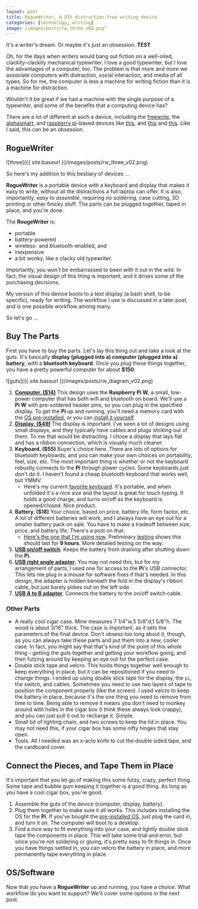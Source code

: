 ```yaml
---
layout: post
title: RogueWriter, A DIY distraction-free writing device
categories: [technology, writing]
image: /images/posts/rw_three_v02.png"
---
```


It's a writer's dream. Or maybe it's just an obsession. **TEST**

Oh, for the days when writers would bang out fiction on a
well-oiled, clackity-clackity mechanical typewriter. I love a good typewriter, but I love the advantages 
of a computer, too. The problem is that more and more we associate computers with 
distraction, social interaction, and media of all types. So for me, the computer 
is less a machine for writing fiction than it is a machine for distraction. 

Wouldn't it be great if we had a machine with the single purpose of a typewriter, and some of the benefits that a computing device has?

There are a lot of different at such a device, including the
[freewrite](https://getfreewrite.com/products/freewrite-smart-typewriter), the
[alphasmart](https://en.wikipedia.org/wiki/AlphaSmart), and [
raspberry pi](https://en.wikipedia.org/wiki/Raspberry_Pi)-based devices like 
[this](https://www.reddit.com/r/raspberry_pi/comments/7e4n2n/my_portable_distractionfree_writing_machine/),
and
[this](https://www.hackster.io/news/scripto-is-a-distraction-free-raspberry-pi-powered-writing-device-65916a3e5bb7)
and
[this](https://spectrum.ieee.org/geek-life/hands-on/write-without-distraction-with-this-diy-eink-typewriter).
Like I said, this can be an obsession.

## RogueWriter

![three]({{ site.baseurl }}/images/posts/rw_three_v02.png)

So here's my addition to this bestiary of devices ...

**RogueWriter** is a portable device with a keyboard and display that makes it easy to write, without all the distractions 
a full laptop can offer. It is also, importantly, *easy to assemble*, requiring
no soldering, case cutting, 3D printing or other finicky stuff. The parts can be
plugged together, taped in place, and you're done.

The **RougeWriter** is:

- portable
- battery-powered
- wireless- and bluetooth-enabled, and
- inexpensive
- a bit wonky, like a clacky old typewriter. 

Importantly, you won't be embarrassed to been with it out in the wild.
In fact, the visual design of this thing is important, and it drives some of 
the purchasing decisions. 

My version of this device boots to a text display (a bash shell, to be specific), ready for writing.
The workflow I use is discussed in a later post, and is one possible workflow
among many.

So let's go ... 

## Buy The Parts

First you have to buy the parts. Let's lay this thing out and take a look at the guts. 
It's basically **display (plugged into a) computer (plugged into a) battery**,
with a **bluetooth keyboard**. Once you plug these things
together, you have a pretty powerful computer for about **$150**:

![guts]({{ site.baseurl }}/images/posts/rw_diagram_v02.png)

1. [**Computer. ($14)**](https://www.adafruit.com/product/3708) This design uses
the **Raspberry Pi W**, a small, low-power computer that has both wifi and
bluetooth on board. We'll use a **Pi W** with pre-soldered header pins, so you
can plug in the specified display. To get the **Pi** up and running, you'll need
a memory card with the [OS pre-installed](https://www.adafruit.com/product/3259), 
or you can [install it yourself](https://www.raspberrypi.org/downloads/noobs/). 
2. [**Display. ($49)**](https://www.amazon.com/gp/product/B0716RVNTS)
The display is important. I've seen a lot of designs using small displays, and they typically have
cables and plugs sticking out of them. To me that would be distracting. I chose
a display that lays flat and has a ribbon connection, which is visually much cleaner.
3. **Keyboard. ($55)** Buyer's choice here. There are lots of options for
bluetooth keyboards, and you can make your own choices on portability, feel,
size, etc. The most important thing is whether or not the keyboard robustly
connects to the **Pi** through power cycles. Some keyboards just don't do it.
I haven't found a cheap bluetooth keyboard that works well, but YMMV.
    - Here's my current [favorite keyboard](https://www.amazon.com/gp/product/B019PIXO78).
      It's portable, and when unfolded it's a nice size and the layout is great for touch typing. 
      It holds a good charge, and turns on/off as the keyboard is opened/closed. Nice product.
4. **Battery. ($18)** Your choice, based on price, battery life, form factor,
etc. A lot of different batteries will work, and I always have an eye out for
a smaller battery pack on sale. You have to make a tradeoff between size, price,
and battery life. There's a post on that.
    - [Here's the one that I'm using now](https://www.amazon.com/gp/product/B07QXZ6DJL). 
      Preliminary [testing](https://www.amazon.com/gp/product/B013FANC9W) 
      shows this should last for **9 hours**. More detailed testing on the way.
5. [**USB on/off
switch**](https://www.amazon.com/gp/product/B07CTHKXDW).
    Keeps the battery from draining after shutting down the **Pi**.
6. [**USB right angle
adapter**](https://www.amazon.com/gp/product/B01C6031MA).
You may not need this, but for my arrangement of parts,
I used one for access to the **Pi**'s USB
connector. This lets me plug in a mouse for software fixes if that's needed. In this design, the adapter is hidden beneath the fold in the display's ribbon cable, but just barely pokes out on the left side.
7. [**USB A to B adapter**](https://www.amazon.com/gp/product/B001K9BEJ6).
Connects the battery to the on/off switch cable.

### Other Parts

- A really cool cigar case. Mine measures 7 1/4"w,5 5/8"d,1 5/8"h. The wood is 
  about 3/16" thick. The case is important, as it sets the parameters of the
  final device. Don't obsess too long about it, though, as you can always take
  these parts and put them into a new, cooler case. In fact, you might say that
  that's kind of the point of this whole thing - getting the guts together and
  getting your workflow going, and then futzing around by keeping an eye out for
  the perfect case.
- Double stick tape and velcro. This holds things together well enough to keep
  everything in place, but it can be repositioned if you need to change things. I ended up using 
  double stick tape for the display, the `pi`, the switch, and cables. Sometimes
  you need to use two layers of tape to position the component properly (like the
  screen). I used
  velcro to keep the battery in place, because it's the one thing you need to
  remove from time to time. Being able to remove it means you don't need to 
  monkey around with holes in the cigar box (I think these always look crappy),
  and you can just pull it out to recharge it. Simple.
- Small bit of lighting chain, and two screws to keep the lid in place. You
  may not need this, if your cigar box has some nifty hinges that stay open.
- Tools. All I needed was an x-acto knife to cut the double sided tape, and the cardboard cover.

## Connect the Pieces, and Tape Them in Place 

It's important that you let go of making this some futzy, crazy, perfect thing.
Some tape and bubble gum keeping it together is a good thing. As long as you
have a cool cigar box, you're good.

1. Assemble the guts of the device (computer, display, battery).
2. Plug them together to make sure it all works. This includes installing the OS for the **Pi**. If you've bought the [pre-installed OS](https://www.adafruit.com/product/3259), just plug the card in, and turn it on. The computer will boot to a desktop.
3. Find a nice way to fit everything into your case, and lightly double stick tape the components in place. This will take some trial and error, but since you're not soldering or gluing, it's pretty easy to fit things in. Once you have things settled in, you can velcro the battery in place, and more permanently tape everything in place.

## OS/Software

Now that you have a **RogueWriter** up and running, you have a choice. What workflow
do you want to support? We'll cover some options in the next post.
